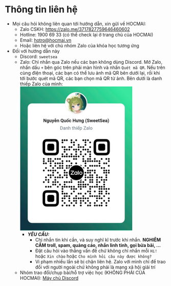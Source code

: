# Thông tin liên hệ
- Mọi câu hỏi không liên quan tới hướng dẫn, xin gửi về HOCMAI:
  - Zalo CSKH: https://zalo.me/3717827759646460602
  - Hotline: 1900 69 33 (có thể check lại ở trang chủ của HOCMAI)
  - Email: hotro@hocmai.vn
  - Hoặc liên hệ với chủ nhóm Zalo của khóa học tương ứng
- Đối với hướng dẫn này
  - Discord: `sweetsea`
  - Zalo: Chỉ nhắn qua Zalo nếu các bạn không dùng Discord. Mở Zalo, nhấn dấu `+` bên góc trên phải màn hình và nhấn `Quét mã QR`. Nếu trên cùng điện thoại, các bạn có thể lưu ảnh mã QR bên dưới lại, rồi khi tới bước quét mã QR, các bạn chọn mã QR từ ảnh. Bên dưới là danh thiếp Zalo của mình: <br> <img src="images/Zalo.png" width=350>
    - ***YÊU CẦU:***
      - Chỉ nhắn tin khi cần, và suy nghĩ kĩ trước khi nhắn. **NGHIÊM CẤM troll, spam, quảng cáo, nhắn linh tinh, gọi bừa bãi, ...**
      - Đặt câu hỏi vào thẳng vấn đề chứ không chỉ nhắn mỗi `Hi!` hoặc `Xin chào` hoặc `Cho mình hỏi câu này được không?`
      - Vi phạm nhiều lần sẽ bị chặn liên hệ. Zalo với mình chỉ để trao đổi với người ngoài chứ không phải là mạng xã hội giải trí
  - Nhóm trao đổi/chụp bài/hỗ trợ việc học (KHÔNG PHẢI CỦA HOCMAI): [Máy chủ Discord](https://discord.gg/cusWNA62Tj)